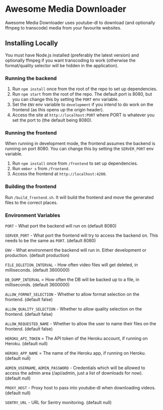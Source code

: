 # Awesome Media Downloader

Awesome Media Downloader uses youtube-dl to download (and optionally ffmpeg to transcode) media from your favourite websites.

## Installing Locally

You must have Node.js installed (preferably the latest version) and optionally ffmpeg if you want transcoding to work (otherwise the format/quality selector will be hidden in the application).

### Running the backend

1. Run `npm install` once from the root of the repo to set up dependencies.
2. Run `npm start` from the root of the repo. The default port is 8080, but you can change this by setting the `PORT` env variable.
3. Set the `ENV` env variable to `development` if you intend to do work on the frontend (as this opens up the origin header).
4. Access the site at `http://localhost:PORT` where PORT is whatever you set the port to (the default being 8080).

### Running the frontend

When running in development mode, the frontend assumes the backend is running on port 8080. You can change this by setting the `SERVER_PORT` env variable.

1. Run `npm install` once from `/frontend` to set up dependencies.
2. Run `ember s` from `/frontend`.
3. Access the frontend at `http://localhost:4200`.

### Building the frontend

Run `/build_frontend.sh`. It will build the frontend and move the generated files to the correct places.

### Environment Variables

`PORT` - What port the backend will run on (default 8080)

`SERVER_PORT` - What port the frontend will try to access the backend on. This needs to be the same as `PORT`. (default 8080)

`ENV` - What environment the backend will run in. Either development or production. (default production)

`FILE_DELETION_INTERVAL` - How often video files will get deleted, in milliseconds. (default 3600000)

`DB_DUMP_INTERVAL` = How often the DB will be backed up to a file, in milliseconds. (default 3600000)

`ALLOW_FORMAT_SELECTION` - Whether to allow format selection on the frontend. (default false)

`ALLOW_QUALITY_SELECTION` - Whether to allow quality selection on the frontend. (default false)

`ALLOW_REQUESTED_NAME` - Whether to allow the user to name their files on the frontend. (default false)

`HEROKU_API_TOKEN` = The API token of the Heroku account, if running on Heroku. (default null)

`HEROKU_APP_NAME` = The name of the Heroku app, if running on Heroku. (default null)

`ADMIN_USERNAME`, `ADMIN_PASSWORD` - Credentials which will be allowed to access the admin area (/api/admin, just a list of downloads for now). (default null)

`PROXY_HOST` - Proxy host to pass into youtube-dl when downloading videos. (default null)

`SENTRY_URL` - URL for Sentry monitoring. (default null)
